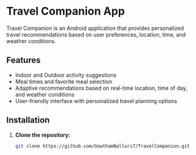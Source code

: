 # Travel Companion App

Travel Companion is an Android application that provides personalized travel recommendations based on user preferences, location, time, and weather conditions.

## Features

- Indoor and Outdoor activity suggestions
- Meal times and favorite meal selection
- Adaptive recommendations based on real-time location, time of day, and weather conditions
- User-friendly interface with personalized travel planning options

## Installation

1. **Clone the repository:**

   ```bash
   git clone https://github.com/GowthamNalluri7/TravelCompanion.git
   ```
